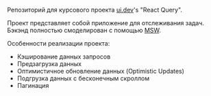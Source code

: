 Репозиторий для курсового проекта [ui.dev](https://ui.dev)'s "React Query".

Проект представляет собой приложение для отслеживания задач. Бэкэнд полностью смоделирован с помощью [MSW](https://mswjs.io).

Особенности реализации проекта:
- Кэширование данных запросов
- Предзагрузка данных
- Оптимистичное обновление данных (Optimistic Updates)
- Подгрузка данных с бесконечным скроллом
- Пагинация
